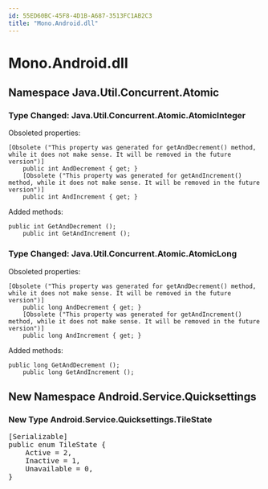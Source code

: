 ```yaml
---
id: 55ED60BC-45F8-4D1B-A687-3513FC1AB2C3
title: "Mono.Android.dll"
---
```


# Mono.Android.dll

## Namespace Java.Util.Concurrent.Atomic

### Type Changed: Java.Util.Concurrent.Atomic.AtomicInteger

Obsoleted properties:

```
[Obsolete ("This property was generated for getAndDecrement() method, while it does not make sense. It will be removed in the future version")]
	public int AndDecrement { get; }
	[Obsolete ("This property was generated for getAndIncrement() method, while it does not make sense. It will be removed in the future version")]
	public int AndIncrement { get; }
```

Added methods:

```
public int GetAndDecrement ();
	public int GetAndIncrement ();
```





### Type Changed: Java.Util.Concurrent.Atomic.AtomicLong

Obsoleted properties:

```
[Obsolete ("This property was generated for getAndDecrement() method, while it does not make sense. It will be removed in the future version")]
	public long AndDecrement { get; }
	[Obsolete ("This property was generated for getAndIncrement() method, while it does not make sense. It will be removed in the future version")]
	public long AndIncrement { get; }
```

Added methods:

```
public long GetAndDecrement ();
	public long GetAndIncrement ();
```







## New Namespace Android.Service.Quicksettings

### New Type Android.Service.Quicksettings.TileState

<pre class='added' data-is-non-breaking="">
[Serializable]
public enum TileState {
	<span class='added added-field ' data-is-non-breaking="">Active = 2,</span>
	<span class='added added-field ' data-is-non-breaking="">Inactive = 1,</span>
	<span class='added added-field ' data-is-non-breaking="">Unavailable = 0,</span>
}
</pre>

